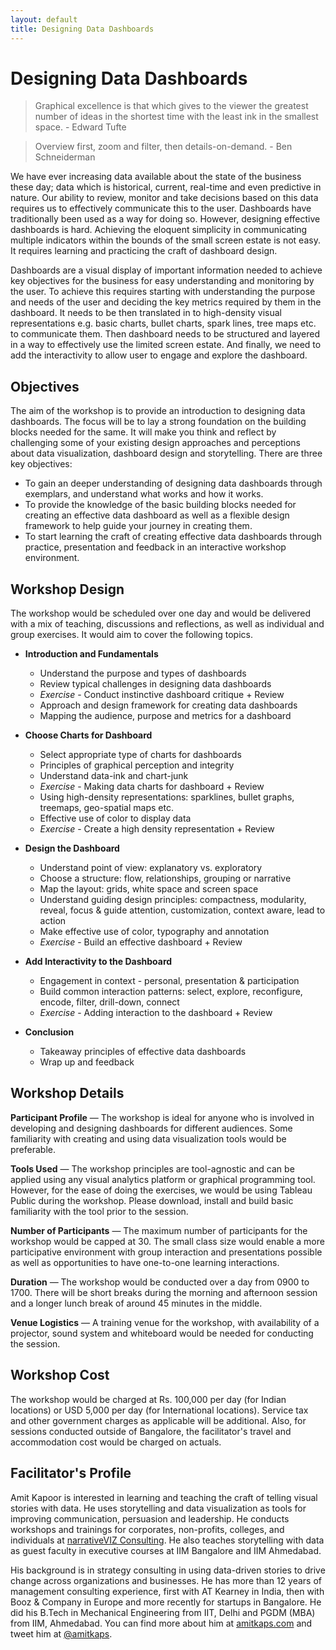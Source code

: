 ```yaml
---
layout: default
title: Designing Data Dashboards
---
```


# Designing Data Dashboards

> Graphical excellence is that which gives to the viewer the greatest number of ideas in the shortest time with the least ink in the smallest space. - Edward Tufte

> Overview first, zoom and filter, then details-on-demand. - Ben Schneiderman

We have ever increasing data available about the state of the business these day; data which is historical, current, real-time and even predictive in nature. Our ability to review, monitor and take decisions based on this data requires us to effectively communicate this to the user. Dashboards have traditionally been used as a way for doing so. However, designing effective dashboards is hard. Achieving the eloquent simplicity in communicating multiple indicators within the bounds of the small screen estate is not easy. It requires learning and practicing the craft of dashboard design.

Dashboards are a visual display of important information needed to achieve key objectives for the business for easy understanding and monitoring by the user. To achieve this requires starting with understanding the purpose and needs of the user and deciding the key metrics required by them in the dashboard. It needs to be then translated in to high-density visual representations e.g. basic charts, bullet charts, spark lines, tree maps etc. to communicate them. Then dashboard needs to be structured and layered in a way to effectively use the limited screen estate. And finally, we need to add the interactivity to allow user to engage and explore the dashboard.


## Objectives

The aim of the workshop is to provide an introduction to designing data dashboards. The focus will be to lay a strong foundation on the building blocks needed for the same. It will make you think and reflect by challenging some of your existing design approaches and perceptions about data visualization, dashboard design and storytelling. There are three key objectives:

* To gain an deeper understanding of designing data dashboards through exemplars, and understand what works and how it works.
* To provide the knowledge of the basic building blocks needed for creating an effective data dashboard as well as a flexible design framework to help guide your journey in creating them.
* To start learning the craft of creating effective data dashboards through practice, presentation and feedback in an interactive workshop environment.

## Workshop Design

The workshop would be scheduled over one day and would be delivered with a mix of teaching, discussions and reflections, as well as individual and group exercises. It would aim to cover the following topics.

* **Introduction and Fundamentals**
	- Understand the purpose and types of dashboards
	- Review typical challenges in designing data dashboards
	- *Exercise* - Conduct instinctive dashboard critique + Review
	- Approach and design framework for creating data dashboards
	- Mapping the audience, purpose and metrics for a dashboard

* **Choose Charts for Dashboard**
	- Select appropriate type of charts for dashboards
	- Principles of graphical perception and integrity
	- Understand data-ink and chart-junk
	- *Exercise* - Making data charts for dashboard + Review
	- Using high-density representations: sparklines, bullet graphs, treemaps, geo-spatial maps etc.
	- Effective use of color to display data
	- *Exercise* - Create a high density representation + Review

* **Design the Dashboard**
	- Understand point of view: explanatory vs. exploratory
	- Choose a structure: flow, relationships, grouping or narrative
	- Map the layout: grids, white space and screen space
	- Understand guiding design principles: compactness, modularity, reveal, focus & guide attention, customization, context aware, lead to action
	- Make effective use of color, typography and annotation
	- *Exercise* - Build an effective dashboard + Review

* **Add Interactivity to the Dashboard**
	- Engagement in context - personal, presentation & participation
	- Build common interaction patterns: select, explore, reconfigure, encode, filter, drill-down, connect
	- *Exercise* - Adding interaction to the dashboard + Review

* **Conclusion**
	- Takeaway principles of effective data dashboards
	- Wrap up and feedback


## Workshop Details
**Participant Profile** — The workshop is ideal for anyone who is involved in developing and designing dashboards for different audiences. Some familiarity with creating and using data visualization tools would be preferable.

**Tools Used** — The workshop principles are tool-agnostic  and can be applied using any visual analytics platform or graphical programming tool. However, for the ease of doing the exercises, we would be using Tableau Public during the workshop. Please download, install and build basic familiarity with the tool prior to the session.

**Number of Participants** —  The maximum number of participants for the workshop would be capped at 30. The small class size would enable a more participative environment with group interaction and presentations possible as well as opportunities to have one-to-one learning interactions.

**Duration** — The workshop would be conducted over a day from 0900 to 1700. There will be short breaks during the morning and afternoon session and a longer lunch break of around 45 minutes in the middle.

**Venue Logistics** — A training venue for the workshop, with availability of a projector, sound system and whiteboard would be needed for conducting the session.


## Workshop Cost

The workshop would be charged at Rs. 100,000 per day (for Indian locations) or USD 5,000 per day (for International locations). Service tax and other government charges as applicable will be additional. Also, for sessions conducted outside of Bangalore, the facilitator's travel and accommodation cost would be charged on actuals.


## Facilitator's Profile
Amit Kapoor is interested in learning and teaching the craft of telling visual stories with data. He uses storytelling and data visualization as tools for improving communication, persuasion and leadership. He conducts workshops and trainings for corporates, non-profits, colleges, and individuals at [narrativeVIZ Consulting](http://narrativeviz.com). He also teaches storytelling with data as guest faculty in executive courses at IIM Bangalore and IIM Ahmedabad.

His background is in strategy consulting in using data-driven stories to drive change across organizations and businesses. He has more than 12 years of management consulting experience, first with AT Kearney in India, then with Booz & Company in Europe and more recently for startups in Bangalore. He did his B.Tech in Mechanical Engineering from IIT, Delhi and PGDM (MBA) from IIM, Ahmedabad. You can find more about him at [amitkaps.com](http://amitkaps.com) and tweet him at [@amitkaps](https://twitter.com/amitkaps).
